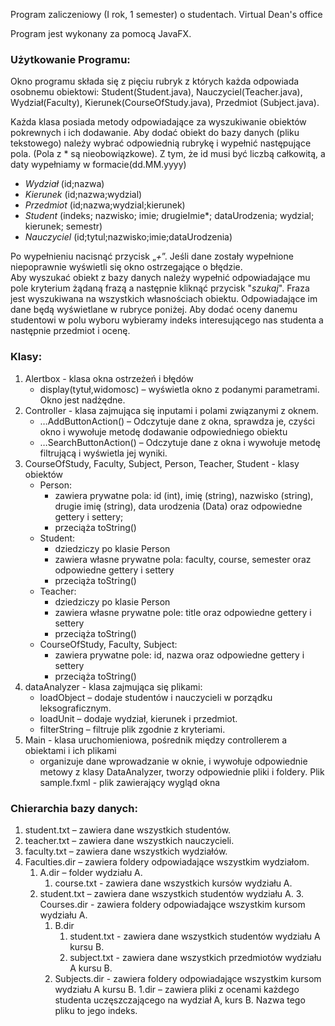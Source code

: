 Program zaliczeniowy (I rok, 1 semester) o studentach.
Virtual Dean's office

Program jest wykonany za pomocą JavaFX. 

### Użytkowanie Programu:
Okno programu składa się z pięciu rubryk z których każda odpowiada osobnemu obiektowi: Student(Student.java), Nauczyciel(Teacher.java), Wydział(Faculty), Kierunek(CourseOfStudy.java), Przedmiot (Subject.java). 

Każda klasa posiada metody odpowiadające za wyszukiwanie obiektów pokrewnych i ich dodawanie. Aby dodać obiekt do bazy danych (pliku tekstowego) należy wybrać odpowiednią rubrykę i wypełnić następujące pola. (Pola z * są nieobowiązkowe). Z tym, że id musi być liczbą całkowitą, a daty wypełniamy w formacie(dd.MM.yyyy)

* *Wydział* (id;nazwa)
* *Kierunek* (id;nazwa;wydzial)
* *Przedmiot* (id;nazwa;wydzial;kierunek)
* *Student* (indeks; nazwisko; imie; drugieImie*; dataUrodzenia; wydzial; kierunek; semestr)
* *Nauczyciel* (id;tytul;nazwisko;imie;dataUrodzenia)

Po wypełnieniu nacisnąć przycisk „*+*”. Jeśli dane zostały wypełnione niepoprawnie wyświetli się okno ostrzegające o błędzie.<br>
Aby wyszukać obiekt z bazy danych należy wypełnić odpowiadające mu pole kryterium żądaną frazą a następnie kliknąć przycisk "*szukaj*".
Fraza jest wyszukiwana na wszystkich własnościach obiektu. Odpowiadające im dane będą wyświetlane w rubryce poniżej.
Aby dodać oceny danemu studentowi w polu wyboru wybieramy indeks interesującego nas studenta a następnie przedmiot i ocenę.

### Klasy:
1. Alertbox - klasa okna ostrzeżeń i błędów
    * display(tytuł,widomosc) – wyświetla okno z podanymi parametrami. Okno jest nadżędne.
2. Controller - klasa zajmująca się inputami i polami związanymi z oknem.
    * …AddButtonAction() – Odczytuje dane z okna, sprawdza je, czyści okno i wywołuje metodę dodawanie odpowiedniego obiektu
    * …SearchButtonAction() – Odczytuje dane z okna i wywołuje metodę filtrującą i wyświetla jej wyniki.
3. CourseOfStudy, Faculty, Subject, Person, Teacher, Student - klasy obiektów
    - Person: 
      * zawiera prywatne pola: id (int), imię (string), nazwisko (string), drugie imię (string), data urodzenia (Data) oraz odpowiedne gettery i settery;
      * przeciąża toString()
    - Student:
      * dziedziczy po klasie Person
      * zawiera własne prywatne pola: faculty, course, semester oraz odpowiedne gettery i settery
      * przeciąża toString()
    - Teacher:
	    * dziedziczy po klasie Person
	    * zawiera własne prywatne pole: title oraz odpowiedne gettery i settery
	    * przeciąża toString()
    - CourseOfStudy, Faculty, Subject:
	    * zawiera prywatne pole: id, nazwa oraz odpowiedne gettery i settery
      * przeciąża toString()
4. dataAnalyzer - klasa zajmująca się plikami:
	  * loadObject – dodaje studentów i nauczycieli w porządku leksograficznym.
	  * loadUnit – dodaje wydział, kierunek i przedmiot.
	  * filterString – filtruje plik zgodnie z kryteriami.
5. Main - klasa uruchomieniowa, pośrednik między controllerem a obiektami i ich plikami
	  * organizuje dane wprowadzanie w oknie, i wywołuje odpowiednie metowy z klasy DataAnalyzer, tworzy odpowiednie pliki i foldery.
Plik sample.fxml - plik zawierający wygląd okna

### Chierarchia bazy danych:
1. student.txt – zawiera dane wszystkich studentów.
1. teacher.txt – zawiera dane wszystkich nauczycieli.
1. faculty.txt – zawiera dane wszystkich wydziałów.
1. Faculties.dir – zawiera foldery odpowiadające wszystkim wydziałom.
    1. A.dir – folder wydziału A.
		  1. course.txt - zawiera dane wszystkich kursów wydziału A.
      2. student.txt – zawiera dane wszystkich studentów wydziału A.
	    3. Courses.dir -  zawiera foldery odpowiadające wszystkim kursom wydziału A.
	      1. B.dir
		       1. student.txt - zawiera dane wszystkich studentów wydziału A kursu B.
		       2. subject.txt - zawiera dane wszystkich przedmiotów wydziału A kursu B.
           3. Subjects.dir - zawiera foldery odpowiadające wszystkim kursom wydziału A kursu B.
             1.dir – zawiera pliki z ocenami każdego studenta uczęszczającego na wydział A, kurs B. Nazwa tego pliku to jego indeks.
